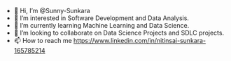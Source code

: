 - 👋 Hi, I’m @Sunny-Sunkara
- 👀 I’m interested in Software Development and Data Analysis.
- 🌱 I’m currently learning Machine Learning and Data Science.
- 💞️ I’m looking to collaborate on Data Science Projects and SDLC projects.
- 📫 How to reach me https://www.linkedin.com/in/nitinsai-sunkara-165785214

<!---
Sunny-Sunkara/Sunny-Sunkara is a ✨ special ✨ repository because its `README.md` (this file) appears on your GitHub profile.
You can click the Preview link to take a look at your changes.
--->
